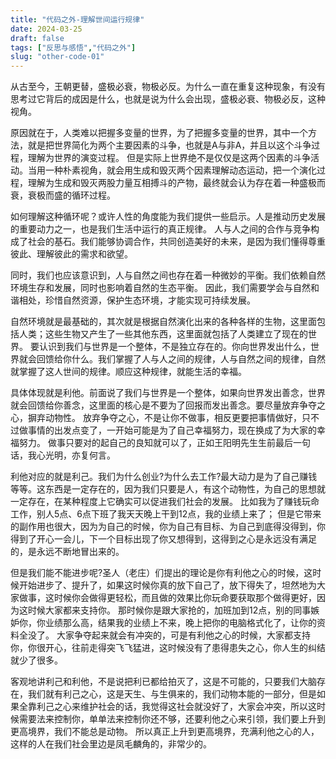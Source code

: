 ```yaml
---
title: "代码之外-理解世间运行规律"
date: 2024-03-25
draft: false
tags: ["反思与感悟","代码之外"]
slug: "other-code-01"
---
```


从古至今，王朝更替，盛极必衰，物极必反。为什么一直在重复这种现象，有没有思考过它背后的成因是什么，也就是说为什么会出现，盛极必衰、物极必反，这种视角。

原因就在于，人类难以把握多变量的世界，为了把握多变量的世界，其中一个方法，就是把世界简化为两个主要因素的斗争，也就是A与非A，并且以这个斗争过程，理解为世界的演变过程。
但是实际上世界绝不是仅仅是这两个因素的斗争活动。当用一种朴素视角，就会用生成和毁灭两个因素理解动态运动，把一个演化过程，理解为生成和毁灭两股力量互相搏斗的产物，最终就会认为存在着一种盛极而衰，衰极而盛的循环过程。

如何理解这种循环呢？或许人性的角度能为我们提供一些启示。人是推动历史发展的重要动力之一，也是我们生活中运行的真正规律。
人与人之间的合作与竞争构成了社会的基石。我们能够协调合作，共同创造美好的未来，是因为我们懂得尊重彼此、理解彼此的需求和欲望。

同时，我们也应该意识到，人与自然之间也存在着一种微妙的平衡。我们依赖自然环境生存和发展，同时也影响着自然的生态平衡。
因此，我们需要学会与自然和谐相处，珍惜自然资源，保护生态环境，才能实现可持续发展。

自然环境就是最基础的，其次就是根据自然演化出来的各种各样的生物，这里面包括人类；这些生物又产生了一些其他东西，这里面就包括了人类建立了现在的世界。
要认识到我们与世界是一个整体，不是独立存在的。你向世界发出什么，世界就会回馈给你什么。我们掌握了人与人之间的规律，人与自然之间的规律，自然就掌握了这人世间的规律。顺应这种规律，就能生活的幸福。

具体体现就是利他。前面说了我们与世界是一个整体，如果向世界发出善念，世界就会回馈给你善念，这里面的核心是不要为了回报而发出善念。要尽量放弃争夺之心，摒弃动物性。
放弃争夺之心，不是让你不做事，相反更要把事情做好，只不过做事情的出发点变了，一开始可能是为了自己幸福努力，现在换成了为大家的幸福努力。
做事只要对的起自己的良知就可以了，正如王阳明先生生前最后一句话，我心光明，亦复何言。

利他对应的就是利己。我们为什么创业?为什么去工作?最大动力是为了自己赚钱等等。这东西是一定存在的，因为我们只要是人，有这个动物性，为自己的思想就一定存在，在某种程度上它确实可以促进我们社会的发展。
比如我为了赚钱玩命工作，别人5点、6点下班了我天天晚上干到12点，我的业绩上来了；
但是它带来的副作用也很大，因为为自己的时候，你为自己有目标、为自己到底得没得到，你得到了开心一会儿，下一个目标出现了你又想得到，这得到之心是永远没有满足的，是永远不断地冒出来的。

但是我们能不能进步呢?圣人（老庄）们提出的理论是你有利他之心的时候，这时候开始进步了、提升了，如果这时候你真的放下自己了，放下得失了，坦然地为大家做事，这时候你会做得更轻松，而且做的效果比你玩命要获取那个做得更好，因为这时候大家都来支持你。
那时候你是跟大家抢的，加班加到12点，别的同事嫉妒你，你业绩那么高，结果我的业绩上不来，晚上把你的电脑格式化了，让你的资料全没了。
大家争夺起来就会有冲突的，可是有利他之心的时候，大家都支持你，你很开心，往前走得突飞飞猛进，这时候没有了患得患失之心，你人生的纠结就少了很多。

客观地讲利己和利他，不是说把利已都给拍灭了，这是不可能的，只要我们大脑存在，我们就有利己之心，这是天生、与生俱来的，我们动物本能的一部分，但是如果全靠利己之心来维护社会的话，我觉得这社会就没好了，大家会冲突，所以这时候需要法来控制你，单单法来控制你还不够，还要利他之心来引领，我们要上升到更高境界，我们不能总是动物。
所以真正上升到更高境界，充满利他之心的人，这样的人在我们社会里边是凤毛麟角的，非常少的。

